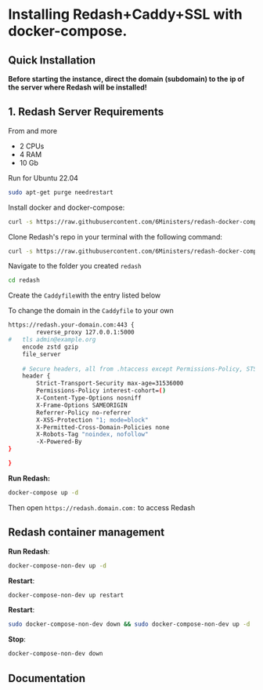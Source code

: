 # Installing Redash+Caddy+SSL with docker-compose.

## Quick Installation

**Before starting the instance, direct the domain (subdomain) to the ip of the server where Redash will be installed!**

## 1. Redash Server Requirements
From and more
- 2 CPUs
- 4 RAM 
- 10 Gb 

Run for Ubuntu 22.04

``` bash
sudo apt-get purge needrestart
```

Install docker and docker-compose:

``` bash
curl -s https://raw.githubusercontent.com/6Ministers/redash-docker-compose-ssl-for-business-apps/master/setup.sh | sudo bash -s
```

Clone Redash's repo in your terminal with the following command:

``` bash
curl -s https://raw.githubusercontent.com/6Ministers/redash-docker-compose-ssl-for-business-apps/master/download.sh | sudo bash -s redash
```

Navigate to the folder you created `redash`

``` bash
cd redash
```

Create the `Caddyfile`with the entry listed below


To change the domain in the `Caddyfile` to your own

``` bash
https://redash.your-domain.com:443 {
        reverse_proxy 127.0.0.1:5000
#	tls admin@example.org
	encode zstd gzip
	file_server
	
	# Secure headers, all from .htaccess except Permissions-Policy, STS and X-Powered-By
	header {
		Strict-Transport-Security max-age=31536000
		Permissions-Policy interest-cohort=()
		X-Content-Type-Options nosniff
		X-Frame-Options SAMEORIGIN
		Referrer-Policy no-referrer
		X-XSS-Protection "1; mode=block"
		X-Permitted-Cross-Domain-Policies none
		X-Robots-Tag "noindex, nofollow"
		-X-Powered-By
}

}

```

**Run Redash:**

``` bash
docker-compose up -d
```

Then open `https://redash.domain.com:` to access Redash

## Redash container management

**Run Redash**:

``` bash
docker-compose-non-dev up -d
```

**Restart**:

``` bash
docker-compose-non-dev up restart
```

**Restart**:

``` bash
sudo docker-compose-non-dev down && sudo docker-compose-non-dev up -d
```

**Stop**:

``` bash
docker-compose-non-dev down
```

## Documentation

